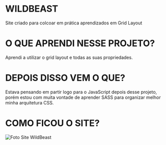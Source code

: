 # WILDBEAST
 Site criado para colcoar em prática aprendizados em Grid Layout
 
 # O QUE APRENDI NESSE PROJETO?
 Aprendi a utilizar o grid layout e todas as suas propriedades.
 
 # DEPOIS DISSO VEM O QUE?
 Estava pensando em partir logo para o JavaScript depois desse projeto, porém estou com muita vontade de aprender SASS para organizar melhor minha arquitetura CSS.
 
 # COMO FICOU O SITE?
 ![Foto Site WildBeast](https://user-images.githubusercontent.com/89921032/140182353-830f504d-9218-454d-abf4-9c8c6a797a23.png)
